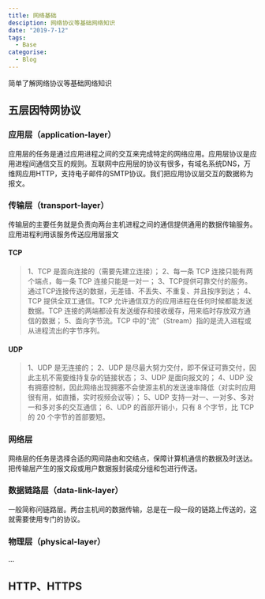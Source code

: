 ```yaml
---
title: 网络基础
desciption: 网络协议等基础网络知识
date: "2019-7-12"
tags:
  - Base
categorise:
  - Blog 
---
```


简单了解网络协议等基础网络知识

<!-- more -->

## 五层因特网协议
### 应用层（application-layer）
应用层的任务是通过应用进程之间的交互来完成特定的网络应用。应用层协议是应用进程间通信交互的规则。互联网中应用层的协议有很多，有域名系统DNS，万维网应用HTTP，支持电子邮件的SMTP协议。我们把应用协议层交互的数据称为报文。
### 传输层（transport-layer）
传输层的主要任务就是负责向两台主机进程之间的通信提供通用的数据传输服务。应用进程利用该服务传送应用层报文
#### TCP
>1、TCP 是面向连接的（需要先建立连接）；
>2、每一条 TCP 连接只能有两个端点，每一条 TCP 连接只能是一对一；
>3、TCP提供可靠交付的服务。通过TCP连接传送的数据，无差错、不丢失、不重复、并且按序到达；
>4、TCP 提供全双工通信。TCP 允许通信双方的应用进程在任何时候都能发送数据。TCP 连接的两端都设有发送缓存和接收缓存，用来临时存放双方通信的数据；
>5、面向字节流。TCP 中的“流”（Stream）指的是流入进程或从进程流出的字节序列。

#### UDP
>1、UDP 是无连接的；
>2、UDP 是尽最大努力交付，即不保证可靠交付，因此主机不需要维持复杂的链接状态；
>3、UDP 是面向报文的；
>4、UDP 没有拥塞控制，因此网络出现拥塞不会使源主机的发送速率降低（对实时应用很有用，如直播，实时视频会议等）；
>5、UDP 支持一对一、一对多、多对一和多对多的交互通信；
>6、UDP 的首部开销小，只有 8 个字节，比 TCP 的 20 个字节的首部要短。

### 网络层
网络层的任务是选择合适的网间路由和交结点，保障计算机通信的数据及时送达。把传输层产生的报文段或用户数据报封装成分组和包进行传送。

### 数据链路层（data-link-layer）


一般简称问链路层。两台主机间的数据传输，总是在一段一段的链路上传送的，这就需要使用专门的协议。



### 物理层（physical-layer）
...

## HTTP、HTTPS
